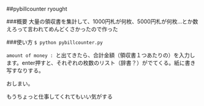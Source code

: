 ##pybillcounter
ryought


###概要
大量の領収書を集計して、1000円札が何枚、5000円札が何枚…とか数えろって言われてめんどくさかったので作った

###使い方
`$ python pybillcounter.py`

`amount of money : `と出てきたら、合計金額（領収書１つあたりの）を入力します。enter押すと、それぞれの枚数のリスト（辞書？）がでてくる。紙に書き写すなりする。

おしまい。

もうちょっと仕事してくれてもいい気がする
